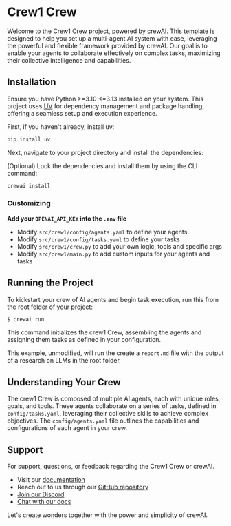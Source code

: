 # Crew1 Crew

Welcome to the Crew1 Crew project, powered by [crewAI](https://crewai.com). This template is designed to help you set up a multi-agent AI system with ease, leveraging the powerful and flexible framework provided by crewAI. Our goal is to enable your agents to collaborate effectively on complex tasks, maximizing their collective intelligence and capabilities.

## Installation

Ensure you have Python >=3.10 <=3.13 installed on your system. This project uses [UV](https://docs.astral.sh/uv/) for dependency management and package handling, offering a seamless setup and execution experience.

First, if you haven't already, install uv:

```bash
pip install uv
```

Next, navigate to your project directory and install the dependencies:

(Optional) Lock the dependencies and install them by using the CLI command:
```bash
crewai install
```
### Customizing

**Add your `OPENAI_API_KEY` into the `.env` file**

- Modify `src/crew1/config/agents.yaml` to define your agents
- Modify `src/crew1/config/tasks.yaml` to define your tasks
- Modify `src/crew1/crew.py` to add your own logic, tools and specific args
- Modify `src/crew1/main.py` to add custom inputs for your agents and tasks

## Running the Project

To kickstart your crew of AI agents and begin task execution, run this from the root folder of your project:

```bash
$ crewai run
```

This command initializes the crew1 Crew, assembling the agents and assigning them tasks as defined in your configuration.

This example, unmodified, will run the create a `report.md` file with the output of a research on LLMs in the root folder.

## Understanding Your Crew

The crew1 Crew is composed of multiple AI agents, each with unique roles, goals, and tools. These agents collaborate on a series of tasks, defined in `config/tasks.yaml`, leveraging their collective skills to achieve complex objectives. The `config/agents.yaml` file outlines the capabilities and configurations of each agent in your crew.

## Support

For support, questions, or feedback regarding the Crew1 Crew or crewAI.
- Visit our [documentation](https://docs.crewai.com)
- Reach out to us through our [GitHub repository](https://github.com/joaomdmoura/crewai)
- [Join our Discord](https://discord.com/invite/X4JWnZnxPb)
- [Chat with our docs](https://chatg.pt/DWjSBZn)

Let's create wonders together with the power and simplicity of crewAI.
